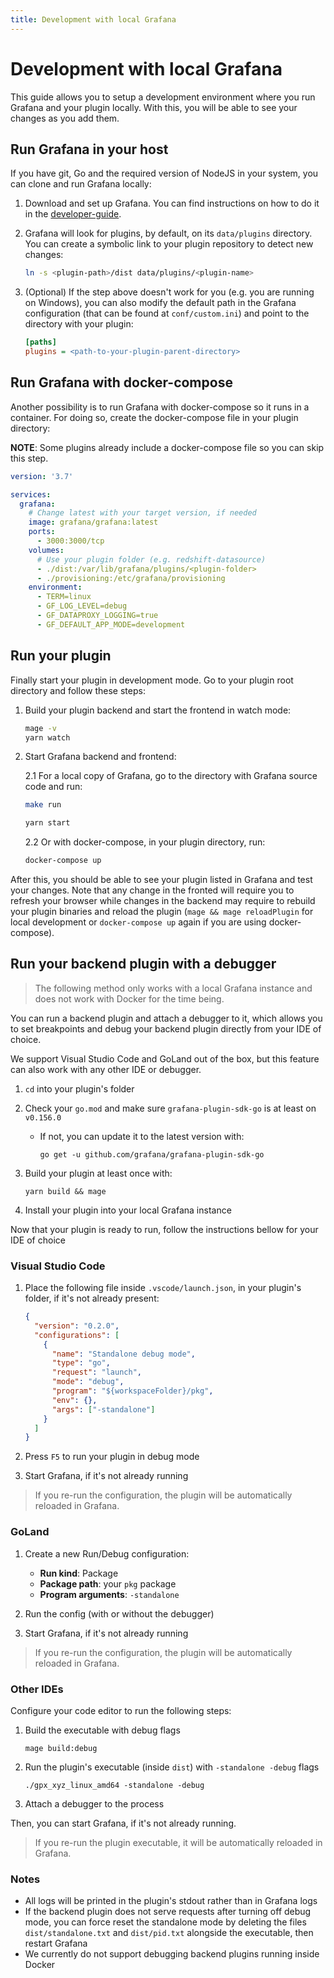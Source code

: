 ```yaml
---
title: Development with local Grafana
---
```


# Development with local Grafana

This guide allows you to setup a development environment where you run Grafana and your plugin locally. With this, you will be able to see your changes as you add them.

## Run Grafana in your host

If you have git, Go and the required version of NodeJS in your system, you can clone and run Grafana locally:

1. Download and set up Grafana. You can find instructions on how to do it in the [developer-guide](https://github.com/grafana/grafana/blob/HEAD/contribute/developer-guide.md).

2. Grafana will look for plugins, by default, on its `data/plugins` directory. You can create a symbolic link to your plugin repository to detect new changes:

   ```bash
   ln -s <plugin-path>/dist data/plugins/<plugin-name>
   ```

3. (Optional) If the step above doesn't work for you (e.g. you are running on Windows), you can also modify the default path in the Grafana configuration (that can be found at `conf/custom.ini`) and point to the directory with your plugin:

   ```ini
   [paths]
   plugins = <path-to-your-plugin-parent-directory>
   ```

## Run Grafana with docker-compose

Another possibility is to run Grafana with docker-compose so it runs in a container. For doing so, create the docker-compose file in your plugin directory:

**NOTE**: Some plugins already include a docker-compose file so you can skip this step.

```yaml
version: '3.7'

services:
  grafana:
    # Change latest with your target version, if needed
    image: grafana/grafana:latest
    ports:
      - 3000:3000/tcp
    volumes:
      # Use your plugin folder (e.g. redshift-datasource)
      - ./dist:/var/lib/grafana/plugins/<plugin-folder>
      - ./provisioning:/etc/grafana/provisioning
    environment:
      - TERM=linux
      - GF_LOG_LEVEL=debug
      - GF_DATAPROXY_LOGGING=true
      - GF_DEFAULT_APP_MODE=development
```

## Run your plugin

Finally start your plugin in development mode. Go to your plugin root directory and follow these steps:

1. Build your plugin backend and start the frontend in watch mode:

   ```bash
   mage -v
   yarn watch
   ```

2. Start Grafana backend and frontend:

   2.1 For a local copy of Grafana, go to the directory with Grafana source code and run:

   ```bash
   make run
   ```

   ```bash
   yarn start
   ```

   2.2 Or with docker-compose, in your plugin directory, run:

   ```bash
   docker-compose up
   ```

After this, you should be able to see your plugin listed in Grafana and test your changes. Note that any change in the fronted will require you to refresh your browser while changes in the backend may require to rebuild your plugin binaries and reload the plugin (`mage && mage reloadPlugin` for local development or `docker-compose up` again if you are using docker-compose).

## Run your backend plugin with a debugger

> The following method only works with a local Grafana instance and does not work with Docker for the time being.

You can run a backend plugin and attach a debugger to it, which allows you to set breakpoints and debug your backend plugin directly from your IDE of choice.

We support Visual Studio Code and GoLand out of the box, but this feature can also work with any other IDE or debugger.

1. `cd` into your plugin's folder

1. Check your `go.mod` and make sure `grafana-plugin-sdk-go` is at least on `v0.156.0`
   - If not, you can update it to the latest version with:
     ```
     go get -u github.com/grafana/grafana-plugin-sdk-go
     ```
1. Build your plugin at least once with:
   ```
   yarn build && mage
   ```
1. Install your plugin into your local Grafana instance

Now that your plugin is ready to run, follow the instructions bellow for your IDE of choice

### Visual Studio Code

1. Place the following file inside `.vscode/launch.json`, in your plugin's folder, if it's not already present:

   ```json
   {
     "version": "0.2.0",
     "configurations": [
       {
         "name": "Standalone debug mode",
         "type": "go",
         "request": "launch",
         "mode": "debug",
         "program": "${workspaceFolder}/pkg",
         "env": {},
         "args": ["-standalone"]
       }
     ]
   }
   ```

1. Press `F5` to run your plugin in debug mode
1. Start Grafana, if it's not already running

> If you re-run the configuration, the plugin will be automatically reloaded in Grafana.

### GoLand

1. Create a new Run/Debug configuration:

   - **Run kind**: Package
   - **Package path**: your `pkg` package
   - **Program arguments**: `-standalone`

1. Run the config (with or without the debugger)

1. Start Grafana, if it's not already running

> If you re-run the configuration, the plugin will be automatically reloaded in Grafana.

### Other IDEs

Configure your code editor to run the following steps:

1. Build the executable with debug flags
   ```
   mage build:debug
   ```
1. Run the plugin's executable (inside `dist`) with `-standalone -debug` flags
   ```
   ./gpx_xyz_linux_amd64 -standalone -debug
   ```
1. Attach a debugger to the process

Then, you can start Grafana, if it's not already running.

> If you re-run the plugin executable, it will be automatically reloaded in Grafana.

### Notes

- All logs will be printed in the plugin's stdout rather than in Grafana logs
- If the backend plugin does not serve requests after turning off debug mode, you can force reset the standalone mode by deleting the files `dist/standalone.txt` and `dist/pid.txt` alongside the executable, then restart Grafana
- We currently do not support debugging backend plugins running inside Docker
